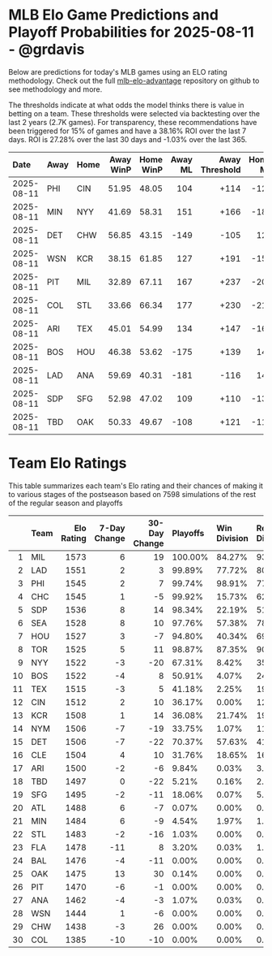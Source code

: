 # MLB Elo Game Predictions and Playoff Probabilities for 2025-08-11 - @grdavis
Below are predictions for today's MLB games using an ELO rating methodology. Check out the full [mlb-elo-advantage](https://github.com/grdavis/mlb-elo-advantage) repository on github to see methodology and more.

The thresholds indicate at what odds the model thinks there is value in betting on a team. These thresholds were selected via backtesting over the last 2 years (2.7K games). For transparency, these recommendations have been triggered for 15% of games and have a 38.16% ROI over the last 7 days. ROI is 27.28% over the last 30 days and -1.03% over the last 365.

| Date       | Away   | Home   |   Away WinP |   Home WinP |   Away ML |   Away Threshold |   Home ML |   Home Threshold |
|:-----------|:-------|:-------|------------:|------------:|----------:|-----------------:|----------:|-----------------:|
| 2025-08-11 | PHI    | CIN    |       51.95 |       48.05 |       104 |             +114 |      -126 |             +131 |
| 2025-08-11 | MIN    | NYY    |       41.69 |       58.31 |       151 |             +166 |      -186 |             -111 |
| 2025-08-11 | DET    | CHW    |       56.85 |       43.15 |      -149 |             -105 |       122 |             +157 |
| 2025-08-11 | WSN    | KCR    |       38.15 |       61.85 |       127 |             +191 |      -156 |             -126 |
| 2025-08-11 | PIT    | MIL    |       32.89 |       67.11 |       167 |             +237 |      -207 |             -153 |
| 2025-08-11 | COL    | STL    |       33.66 |       66.34 |       177 |             +230 |      -219 |             -149 |
| 2025-08-11 | ARI    | TEX    |       45.01 |       54.99 |       134 |             +147 |      -164 |             +102 |
| 2025-08-11 | BOS    | HOU    |       46.38 |       53.62 |      -175 |             +139 |       143 |             +107 |
| 2025-08-11 | LAD    | ANA    |       59.69 |       40.31 |      -181 |             -116 |       148 |             +175 |
| 2025-08-11 | SDP    | SFG    |       52.98 |       47.02 |       109 |             +110 |      -132 |             +136 |
| 2025-08-11 | TBD    | OAK    |       50.33 |       49.67 |      -108 |             +121 |      -113 |             +123 |

# Team Elo Ratings
This table summarizes each team's Elo rating and their chances of making it to various stages of the postseason based on 7598 simulations of the rest of the regular season and playoffs

|    | Team   |   Elo Rating |   7-Day Change |   30-Day Change | Playoffs   | Win Division   | Reach Div. Rd.   | Reach CS   | Reach WS   | Win WS   |
|---:|:-------|-------------:|---------------:|----------------:|:-----------|:---------------|:-----------------|:-----------|:-----------|:---------|
|  1 | MIL    |         1573 |              6 |              19 | 100.00%    | 84.27%         | 93.88%           | 59.11%     | 37.58%     | 27.05%   |
|  2 | LAD    |         1551 |              2 |               3 | 99.89%     | 77.72%         | 80.88%           | 44.81%     | 20.41%     | 12.65%   |
|  3 | PHI    |         1545 |              2 |               7 | 99.74%     | 98.91%         | 77.47%           | 38.30%     | 16.58%     | 10.38%   |
|  4 | CHC    |         1545 |              1 |              -5 | 99.92%     | 15.73%         | 62.57%           | 25.85%     | 13.29%     | 7.69%    |
|  5 | SDP    |         1536 |              8 |              14 | 98.34%     | 22.19%         | 51.07%           | 21.16%     | 9.02%      | 5.12%    |
|  6 | SEA    |         1528 |              8 |              10 | 97.76%     | 57.38%         | 78.55%           | 42.38%     | 23.02%     | 8.36%    |
|  7 | HOU    |         1527 |              3 |              -7 | 94.80%     | 40.34%         | 69.69%           | 36.39%     | 19.12%     | 7.24%    |
|  8 | TOR    |         1525 |              5 |              11 | 98.87%     | 87.35%         | 90.68%           | 48.13%     | 24.41%     | 9.09%    |
|  9 | NYY    |         1522 |             -3 |             -20 | 67.31%     | 8.42%          | 35.59%           | 17.53%     | 8.75%      | 3.36%    |
| 10 | BOS    |         1522 |             -4 |               8 | 50.91%     | 4.07%          | 24.93%           | 12.28%     | 6.17%      | 2.29%    |
| 11 | TEX    |         1515 |             -3 |               5 | 41.18%     | 2.25%          | 19.60%           | 8.90%      | 4.07%      | 1.33%    |
| 12 | CIN    |         1512 |              2 |              10 | 36.17%     | 0.00%          | 12.45%           | 4.37%      | 1.45%      | 0.71%    |
| 13 | KCR    |         1508 |              1 |              14 | 36.08%     | 21.74%         | 19.23%           | 8.05%      | 3.58%      | 1.11%    |
| 14 | NYM    |         1506 |             -7 |             -19 | 33.75%     | 1.07%          | 11.46%           | 3.45%      | 0.97%      | 0.37%    |
| 15 | DET    |         1506 |             -7 |             -22 | 70.37%     | 57.63%         | 41.08%           | 17.79%     | 7.33%      | 2.12%    |
| 16 | CLE    |         1504 |              4 |              10 | 31.76%     | 18.65%         | 16.16%           | 6.82%      | 2.79%      | 0.70%    |
| 17 | ARI    |         1500 |             -2 |              -6 | 9.84%      | 0.03%          | 3.13%            | 0.99%      | 0.22%      | 0.05%    |
| 18 | TBD    |         1497 |              0 |             -22 | 5.21%      | 0.16%          | 2.22%            | 0.93%      | 0.53%      | 0.20%    |
| 19 | SFG    |         1495 |             -2 |             -11 | 18.06%     | 0.07%          | 5.75%            | 1.66%      | 0.38%      | 0.16%    |
| 20 | ATL    |         1488 |              6 |              -7 | 0.07%      | 0.00%          | 0.00%            | 0.00%      | 0.00%      | 0.00%    |
| 21 | MIN    |         1484 |              6 |              -9 | 4.54%      | 1.97%          | 1.91%            | 0.70%      | 0.20%      | 0.01%    |
| 22 | STL    |         1483 |             -2 |             -16 | 1.03%      | 0.00%          | 0.30%            | 0.05%      | 0.04%      | 0.03%    |
| 23 | FLA    |         1478 |            -11 |               8 | 3.20%      | 0.03%          | 1.04%            | 0.25%      | 0.05%      | 0.00%    |
| 24 | BAL    |         1476 |             -4 |             -11 | 0.00%      | 0.00%          | 0.00%            | 0.00%      | 0.00%      | 0.00%    |
| 25 | OAK    |         1475 |             13 |              30 | 0.14%      | 0.00%          | 0.07%            | 0.01%      | 0.00%      | 0.00%    |
| 26 | PIT    |         1470 |             -6 |              -1 | 0.00%      | 0.00%          | 0.00%            | 0.00%      | 0.00%      | 0.00%    |
| 27 | ANA    |         1462 |             -4 |              -3 | 1.07%      | 0.03%          | 0.30%            | 0.08%      | 0.03%      | 0.00%    |
| 28 | WSN    |         1444 |              1 |              -6 | 0.00%      | 0.00%          | 0.00%            | 0.00%      | 0.00%      | 0.00%    |
| 29 | CHW    |         1438 |             -3 |              26 | 0.00%      | 0.00%          | 0.00%            | 0.00%      | 0.00%      | 0.00%    |
| 30 | COL    |         1385 |            -10 |             -10 | 0.00%      | 0.00%          | 0.00%            | 0.00%      | 0.00%      | 0.00%    |